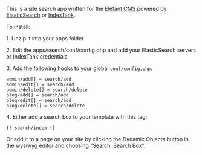 This is a site search app written for the [Elefant CMS](http://github.com/jbroadway/elefant) powered by [ElasticSearch](http://www.elasticsearch.org/) or [IndexTank](https://github.com/linkedin/indextank-engine).

To install:

1\. Unzip it into your apps folder

2\. Edit the apps/search/conf/config.php and add your ElasticSearch servers or IndexTank credentials

3\. Add the following hooks to your global `conf/config.php`:

```
admin/add[] = search/add
admin/edit[] = search/add
admin/delete[] = search/delete
blog/add[] = search/add
blog/edit[] = search/add
blog/delete[] = search/delete
```

4\. Either add a search box to your template with this tag:

```
{! search/index !}
```

Or add it to a page on your site by clicking the Dynamic Objects button in the
wysiwyg editor and choosing "Search: Search Box".
